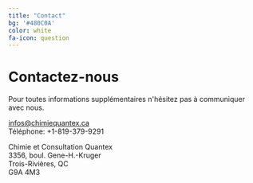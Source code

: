 ```yaml
---
title: "Contact"
bg: '#480C0A'
color: white
fa-icon: question
---
```


# Contactez-nous

Pour toutes informations supplémentaires n'hésitez pas à communiquer avec nous.

[infos@chimiequantex.ca](infos@chimiequantex.ca)<br/>
Téléphone: +1-819-379-9291<br/>

Chimie et Consultation Quantex<br/>
3356, boul. Gene-H.-Kruger<br/>
Trois-Rivières, QC<br/>
G9A 4M3